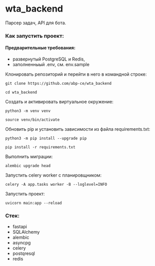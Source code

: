 # wta_backend
Парсер задач, API для бота.
### Как запустить проект:

#### Предварительные требования:
- развернутый PostgreSQL и Redis,
- заполненныый .env, см. env.sample

Клонировать репозиторий и перейти в него в командной строке:

```
git clone https://github.com/abp-ce/wta_backend
```

```
cd wta_backend
```

Cоздать и активировать виртуальное окружение:

```
python3 -m venv venv
```

```
source venv/bin/activate
```
Обновить pip и установить зависимости из файла requirements.txt:
```
python3 -m pip install --upgrade pip

pip install -r requirements.txt
```

Выполнить миграции:

```
alembic upgrade head
```

Запустить celery worker c планировщником:

```
celery -A app.tasks worker -B --loglevel=INFO
```


Запустить проект:

```
uvicorn main:app --reload
```
### Стек:
 - fastapi
 - SQLAlchemy
 - alembic
 - asyncpg
 - celery
 - postqresql
 - redis